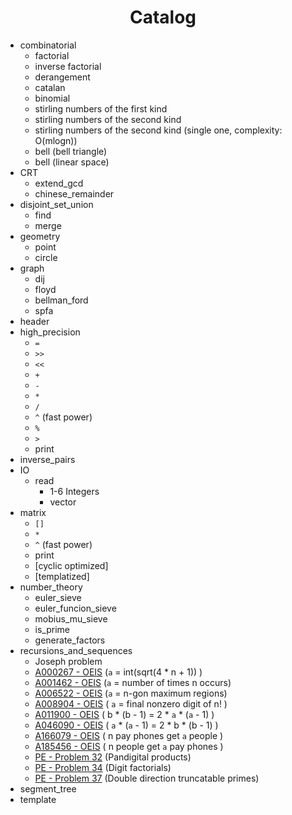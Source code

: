 # <center>Catalog</center>

- combinatorial
  - factorial
  - inverse factorial
  - derangement
  - catalan
  - binomial
  - stirling numbers of the first kind
  - stirling numbers of the second kind
  - stirling numbers of the second kind (single one, complexity: O(mlogn))
  - bell (bell triangle)
  - bell (linear space)
- CRT
  - extend_gcd
  - chinese_remainder
- disjoint_set_union
  - find
  - merge
- geometry
  - point
  - circle
- graph
  - dij
  - floyd
  - bellman_ford
  - spfa
- header
- high_precision
  - ```=```
  - ```>>```
  - ```<<```
  - ```+```
  - ```-```
  - ```*```
  - ```/```
  - ```^``` (fast power)
  - ```%```
  - ```>```
  - print
- inverse_pairs 
- IO
  - read
    - 1-6 Integers
    - vector
- matrix
  - ```[]```
  - ```*```
  - ```^``` (fast power)
  - print
  - [cyclic optimized]
  - [templatized]
- number_theory
  - euler_sieve
  - euler_funcion_sieve
  - mobius_mu_sieve
  - is_prime
  - generate_factors
- recursions_and_sequences
  - Joseph problem
  - [A000267 - OEIS](http://oeis.org/A000267) (```a``` = int(sqrt(4 * n + 1)) )
  - [A001462 - OEIS](http://oeis.org/A001462) (```a``` = number of times n occurs)
  - [A006522 - OEIS](http://oeis.org/A006522) (```a``` = n-gon maximum regions)
  - [A008904 - OEIS](http://oeis.org/A008904) ( ```a``` = final nonzero digit of n! )
  - [A011900 - OEIS](http://oeis.org/A011900) ( b * (b - 1) = 2 * ```a``` * (```a``` - 1) )
  - [A046090 - OEIS](http://oeis.org/A046090) ( ```a``` * (```a``` - 1) = 2 * b * (b - 1) )
  - [A166079 - OEIS](http://oeis.org/A166079) ( n pay phones get ```a``` people )
  - [A185456 - OEIS](http://oeis.org/A185456) ( n people get ```a``` pay phones )
  - [PE - Problem 32](https://projecteuler.net/problem=32) (Pandigital products)
  - [PE - Problem 34](https://projecteuler.net/problem=34) (Digit factorials)
  - [PE - Problem 37](https://projecteuler.net/problem=37) (Double direction truncatable primes)
- segment_tree
- template
